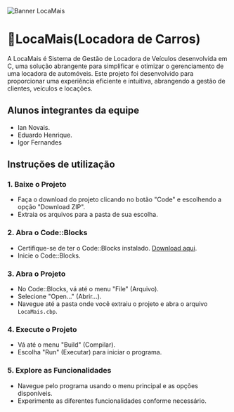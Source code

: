 ![Banner LocaMais](https://github.com/igorfclima/Locadora-de-Carros/assets/141278530/4d085bef-1541-4e7e-9d8b-d28eae285385)

# 🚗LocaMais(Locadora de Carros)

A LocaMais é Sistema de Gestão de Locadora de Veículos desenvolvida em C, uma solução abrangente para simplificar e otimizar o gerenciamento de uma locadora de automóveis. Este projeto foi desenvolvido para proporcionar uma experiência eficiente e intuitiva, abrangendo a gestão de clientes, veículos e locações.

## Alunos integrantes da equipe

* Ian Novais.
* Eduardo Henrique.
* Igor Fernandes

## Instruções de utilização

### 1. Baixe o Projeto

- Faça o download do projeto clicando no botão "Code" e escolhendo a opção "Download ZIP".
- Extraia os arquivos para a pasta de sua escolha.

### 2. Abra o Code::Blocks

- Certifique-se de ter o Code::Blocks instalado. [Download aqui](http://www.codeblocks.org/downloads).
- Inicie o Code::Blocks.

### 3. Abra o Projeto

- No Code::Blocks, vá até o menu "File" (Arquivo).
- Selecione "Open..." (Abrir...).
- Navegue até a pasta onde você extraiu o projeto e abra o arquivo `LocaMais.cbp`.

### 4. Execute o Projeto

- Vá até o menu "Build" (Compilar).
- Escolha "Run" (Executar) para iniciar o programa.

### 5. Explore as Funcionalidades

- Navegue pelo programa usando o menu principal e as opções disponíveis.
- Experimente as diferentes funcionalidades conforme necessário.
